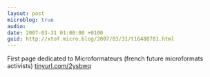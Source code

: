 ```yaml
---
layout: post
microblog: true
audio: 
date: 2007-03-31 01:00:00 +0100
guid: http://xtof.micro.blog/2007/03/31/t16488781.html
---
```

First page dedicated to Microformateurs (french future microformats activists) [tinyurl.com/2ysbwq](http://tinyurl.com/2ysbwq)
